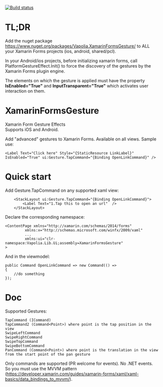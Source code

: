 [![Build status](https://ci.appveyor.com/api/projects/status/8t8m8n0do3p0304n?svg=true)](https://ci.appveyor.com/project/softlion/xamarinformsgesture)

# TL;DR
Add the nuget package https://www.nuget.org/packages/Vapolia.XamarinFormsGesture/
to ALL your Xamarin Forms projects (ios, android, shared/pcl).

In your Android/ios projects, before initializing xamarin forms, call PlatformGestureEffect.Init() to force the discovery of the gestures by the Xamarin Forms plugin engine.

The elements on which the gesture is applied must have the property **IsEnabled="True"** and **InputTransparent="True"** which activates user interaction on them.

# XamarinFormsGesture
Xamarin Form Gesture Effects  
Supports iOS and Android.

Add "advanced" gestures to Xamarin Forms. Available on all views. Sample use:

    <Label Text="Click here" Style="{StaticResource LinkLabel}" IsEnabled="True" ui:Gesture.TapCommand="{Binding OpenLinkCommand}" />

# Quick start

Add Gesture.TapCommand on any supported xaml view:

        <StackLayout ui:Gesture.TapCommand="{Binding OpenLinkCommand}">
            <Label Text="1.Tap this to open an url"  />
        </StackLayout>

Declare the corresponding namespace:

    <ContentPage xmlns="http://xamarin.com/schemas/2014/forms"
             xmlns:x="http://schemas.microsoft.com/winfx/2009/xaml"
             ...
             xmlns:ui="clr-namespace:Vapolia.Lib.Ui;assembly=XamarinFormsGesture"
    >

And in the viewmodel:
        
    public Command OpenLinkCommand => new Command(() =>
    {
        //do something
    });

# Doc

Supported Gestures:

    TapCommand (ICommand)
    TapCommand2 (Command<Point>) where point is the tap position in the view
    SwipeLeftCommand
    SwipeRightCommand
    SwipeTopCommand
    SwipeBottomCommand
    PanCommand (Command<Point>) where point is the translation in the view from the start point of the pan gesture

Only commands are supported (PR welcome for events). No .NET events. 
So you must use the MVVM pattern (https://developer.xamarin.com/guides/xamarin-forms/xaml/xaml-basics/data_bindings_to_mvvm/).
